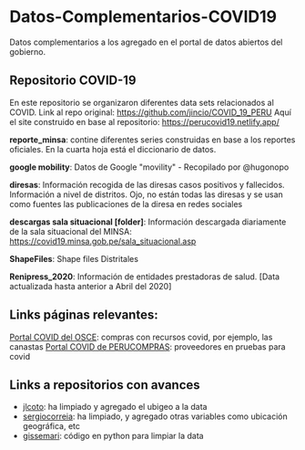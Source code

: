 # Datos-Complementarios-COVID19

Datos complementarios a los agregado en el portal de datos abiertos del gobierno.

## Repositorio COVID-19 

En este repositorio se organizaron diferentes data sets relacionados al COVID. Link al repo original: https://github.com/jincio/COVID_19_PERU
Aquí el site construido en base al repositorio: https://perucovid19.netlify.app/

**reporte_minsa**: contine diferentes series construidas en base a los reportes oficiales. En la cuarta hoja está el diccionario de datos. 

**google mobility**: Datos de Google "movility" - Recopilado por @hugonopo

**diresas**: Información recogida de las diresas casos positivos y fallecidos. Información a nivel de distritos. Ojo, no están todas las diresas y se usan como fuentes las publicaciones de la diresa en redes sociales 

**descargas sala situacional [folder]**: Información descargada diariamente de la sala situacional del MINSA: https://covid19.minsa.gob.pe/sala_situacional.asp

**ShapeFiles**: Shape files Distritales 

**Renipress_2020**: Información de entidades prestadoras de salud. [Data actualizada hasta anterior a Abril del 2020] 

## Links páginas relevantes:

[Portal COVID del OSCE](https://portal.osce.gob.pe/osce/conosce/covid19.html): compras con recursos covid, por ejemplo, las canastas
[Portal COVID de PERUCOMPRAS](https://www.perucompras.gob.pe/contrataciones/contrataciones-emergencia-covid19.php): proveedores en pruebas para covid

## Links a repositorios con avances
 
- [jlcoto](https://github.com/jlcoto/covid-peru-data): ha limpiado y agregado el ubigeo a la data 
- [sergiocorreia](https://github.com/sergiocorreia/data-covid-minsa/): ha limpiado, y agregado otras variables como ubicación geográfica, etc
- [gissemari](https://github.com/gissemari/covid19Peru): código en python para limpiar la data




